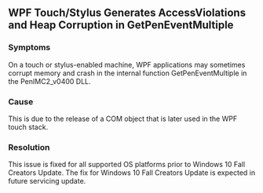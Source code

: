 ## WPF Touch/Stylus Generates AccessViolations and Heap Corruption in GetPenEventMultiple

### Symptoms
On a touch or stylus-enabled machine, WPF applications may sometimes corrupt memory and crash in the internal function GetPenEventMultiple in the PenIMC2_v0400 DLL.

### Cause
This is due to the release of a COM object that is later used in the WPF touch stack.

### Resolution
This issue is fixed for all supported OS platforms prior to Windows 10 Fall Creators Update. The fix for Windows 10 Fall Creators Update is expected in future servicing update. 